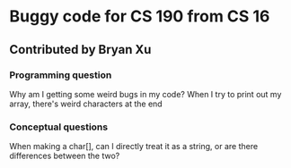 # Buggy code for CS 190 from CS 16

## Contributed by Bryan Xu

### Programming question
Why am I getting some weird bugs in my code? When I try to print out my array, there's weird characters at the end

### Conceptual questions
When making a char[], can I directly treat it as a string, or are there differences between the two? 
